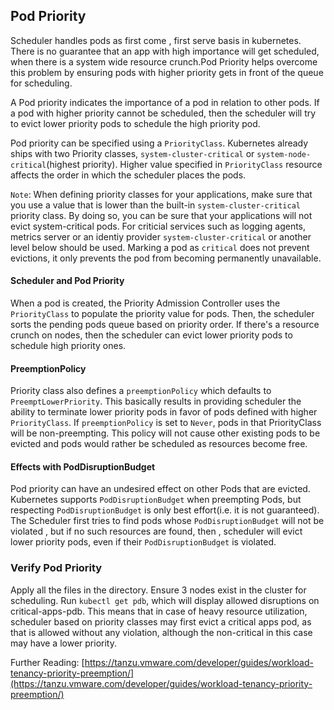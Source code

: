 ## Pod Priority
Scheduler handles pods as first come , first serve basis in kubernetes. There is no guarantee that an app with high importance will get scheduled, when there is a system wide resource crunch.Pod Priority helps overcome this problem by ensuring pods with higher priority gets in front of the queue for scheduling.

A Pod priority indicates the importance of a pod in relation to other pods. If a pod with higher priority cannot be scheduled, then the scheduler will try to evict lower 
priority pods to schedule the high priority pod.

Pod priority can be specified using a `PriorityClass`. Kubernetes already ships with two Priority classes, `system-cluster-critical` or `system-node-critical`(highest priority). Higher value specified in `PriorityClass` resource affects the order in which the scheduler places the pods.

`Note`:  When defining priority classes for your applications, make sure that you use a value that is lower than the built-in `system-cluster-critical` priority class. By doing so, you can be sure that your applications will not evict system-critical pods. For criticial services such as logging agents, metrics server or an identiy provider  `system-cluster-critical` or another level below should be used.
Marking a pod as `critical` does not prevent evictions, it only prevents the pod from becoming permanently unavailable.

#### Scheduler and Pod Priority
When a pod is created, the Priority Admission Controller uses the `PriorityClass` to populate the priority value for pods. Then, the scheduler sorts the pending pods queue based on priority order. If there's a resource crunch on nodes, then the scheduler can evict lower priority pods to schedule high priority ones. 

#### PreemptionPolicy
Priority class also defines a `preemptionPolicy` which defaults to `PreemptLowerPriority`. This basically results in providing scheduler the ability to terminate lower priority pods in favor of pods defined with higher `PriorityClass`. If `preemptionPolicy` is set to `Never`, pods in that PriorityClass will be non-preempting. This policy will not cause other existing pods to be evicted and pods would rather be scheduled as resources become free. 

#### Effects with PodDisruptionBudget
Pod priority can have an undesired effect on other Pods that are evicted. Kubernetes supports `PodDisruptionBudget` when preempting Pods, but respecting `PodDisruptionBudget` is only best effort(i.e. it is not guaranteed). The Scheduler first tries to find pods whose `PodDisruptionBudget` will not be violated , but if no such resources are found, then , scheduler will evict lower priority pods, even if their `PodDisruptionBudget` is violated.

### Verify Pod Priority
Apply all the files in the directory.
Ensure 3 nodes exist in the cluster for scheduling.
Run `kubectl get pdb`, which will display allowed disruptions on critical-apps-pdb. This means that in case of heavy resource utilization, scheduler based on priority classes may first evict a critical apps pod, as that is allowed without any violation, although the non-critical in this case may have a lower priority.


Further Reading:
[https://tanzu.vmware.com/developer/guides/workload-tenancy-priority-preemption/](https://tanzu.vmware.com/developer/guides/workload-tenancy-priority-preemption/)